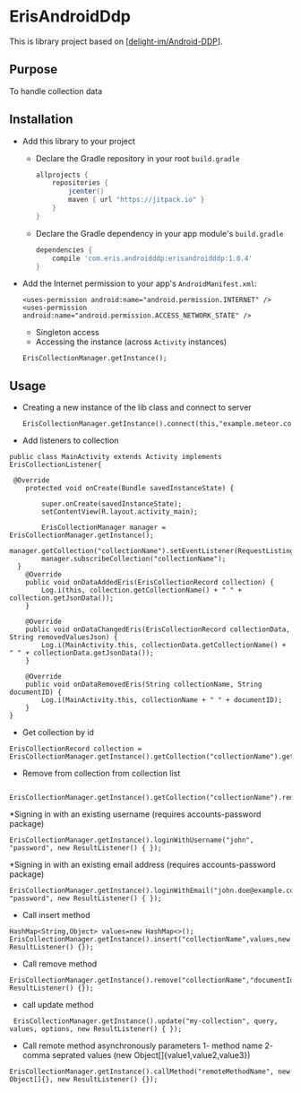 # ErisAndroidDdp

This is library project based on [[delight-im/Android-DDP](https://github.com/delight-im/Android-DDP)].<br />

## Purpose

To handle collection data 

## Installation

 * Add this library to your project
   * Declare the Gradle repository in your root `build.gradle`

     ```gradle
     allprojects {
         repositories {
             jcenter()
             maven { url "https://jitpack.io" }
         }
     }
     ```

   * Declare the Gradle dependency in your app module's `build.gradle`

     ```gradle
     dependencies {
         compile 'com.eris.androidddp:erisandroidddp:1.0.4'
     }
     ```

 * Add the Internet permission to your app's `AndroidManifest.xml`:

    ```
    <uses-permission android:name="android.permission.INTERNET" />
    <uses-permission android:name="android.permission.ACCESS_NETWORK_STATE" />
    ```
    
     * Singleton access
      * Accessing the instance (across `Activity` instances)
      ```
      ErisCollectionManager.getInstance();
      ```
      
## Usage
* Creating a new instance of the lib class and connect to server
  ```
  ErisCollectionManager.getInstance().connect(this,"example.meteor.com");
  ```
* Add listeners to collection
```
public class MainActivity extends Activity implements  ErisCollectionListener{

 @Override
    protected void onCreate(Bundle savedInstanceState) {

        super.onCreate(savedInstanceState);
        setContentView(R.layout.activity_main);
        
        ErisCollectionManager manager = ErisCollectionManager.getInstance();
        manager.getCollection("collectionName").setEventListener(RequestListing.this);
        manager.subscribeCollection("collectionName");
  }
    @Override
    public void onDataAddedEris(ErisCollectionRecord collection) {
        Log.i(this, collection.getCollectionName() + " " + collection.getJsonData());
    }
    
    @Override
    public void onDataChangedEris(ErisCollectionRecord collectionData, String removedValuesJson) {
        Log.i(MainActivity.this, collectionData.getCollectionName() + " " + collectionData.getJsonData());
    }
    
    @Override
    public void onDataRemovedEris(String collectionName, String documentID) {
        Log.i(MainActivity.this, collectionName + " " + documentID);
    }
}
```

* Get collection by id
```
ErisCollectionRecord collection = ErisCollectionManager.getInstance().getCollection("collectionName").getCollectionById("documentId");
```

* Remove from collection from collection list
```
 ErisCollectionManager.getInstance().getCollection("collectionName").removeFromListMap("documentId");
```

*Signing in with an existing username (requires accounts-password package)
```
ErisCollectionManager.getInstance().loginWithUsername("john", "password", new ResultListener() { });
```

*Signing in with an existing email address (requires accounts-password package)
```
ErisCollectionManager.getInstance().loginWithEmail("john.doe@example.com", "password", new ResultListener() { });
```

* Call insert method 
```
HashMap<String,Object> values=new HashMap<>();
ErisCollectionManager.getInstance().insert("collectionName",values,new ResultListener() {});
```

* Call remove method
```
ErisCollectionManager.getInstance().remove("collectionName","documentId",new ResultListener() {});
```
* call  update method
```
 ErisCollectionManager.getInstance().update("my-collection", query, values, options, new ResultListener() { });
```

* Call remote method asynchronously 
parameters
1- method name
2- comma seprated values (new Object[]{value1,value2,value3})

```
ErisCollectionManager.getInstance().callMethod("remoteMethodName", new Object[]{}, new ResultListener() {});
```

